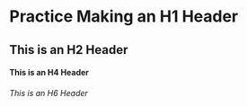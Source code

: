 # Practice Making an H1 Header 
## This is an H2 Header 
#### This is an H4 Header 
###### This is an H6 Header 
